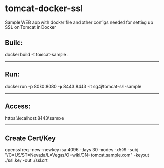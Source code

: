 # tomcat-docker-ssl
Sample WEB app with docker file and other configs needed for setting up SSL on Tomcat in Docker

## Build: 
docker build -t tomcat-sample .
****************************************************

## Run:
 docker run -p 8080:8080 -p 8443:8443 -it sg4j/tomcat-ssl-sample
****************************************************

## Access:
https:\\localhost:8443\sample
****************************************************

## Create Cert/Key
openssl req -new -newkey rsa:4096 -days 30 -nodes -x509 -subj \
    "/C=US/ST=Nevada/L=Vegas/O=wiki/CN=tomcat.sample.com" -keyout \
    ./ssl.key -out ./ssl.crt
